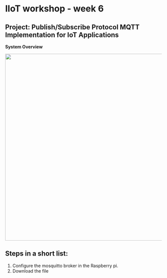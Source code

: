 # IIoT workshop - week 6
## Project: Publish/Subscribe Protocol MQTT Implementation for IoT Applications
**System Overview**

<img src="https://github.com/JZ2211/IIoT_wk6/assets/100505718/c60ae3bb-a8b9-4eb0-84a6-13098ee19640" width="600">

## Steps in a short list:
1. Configure the mosquitto broker in the Raspberry pi.
2. Download the file
